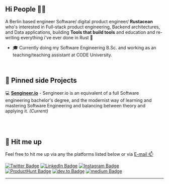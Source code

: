 ## Hi People 👋🏼


A Berlin based engineer Software/ digital product engineer/ **Rustacean** who's interested in Full-stack product engineering, Backend architectures, and Data applications, building **Tools that build tools** and education and re-writing everything i've ever done in Rust 🦀

- 🎓 Currently doing my Software Engineering B.Sc. and working as an teaching/teaching assistant at CODE University.


</br>


## 📍 Pinned side Projects

💻 **[Sengineer.io](https://github.com/sengineer-io/Software-Engineering-Roadmap)** - Sengineer.io is an equivalent of a full Software engineering bachelor's degree, and the modernist way of learning and mastering Software Engineering and balancing between theory and applying it. _(Current)_
</br>


</br>





<br>

## 💬 Hit me up

Feel free to hit me up via any the platforms listed below or via [E-mail 📫](mailto:humamaboalraja@gmail.com?subject=Hi👋🏽&body=)

[![Twitter Badge](https://img.shields.io/badge/Twitter-informational?style=flat-square&logo=twitter&logoColor=white&color=1DA1F2)](https://twitter.com/humamaboalraja)
[![LinkedIn Badge](https://img.shields.io/badge/LinkedIn-informational?style=flat-square&logo=linkedin&logoColor=white&color=0e76a8)](https://www.linkedin.com/in/humamaboalraja/)
[![Instagram Badge](https://img.shields.io/badge/Instagram-informational?style=flat-square&logo=instagram&logoColor=white&color=8a3ab9)](https://www.instagram.com/humamaboalraja/)
[![ProductHunt Badge](https://img.shields.io/badge/ProductHunt-informational?style=flat-square&logo=Product-Hunt&logoColor=white&color=da552f)](https://www.producthunt.com/@humamaboalraja/)
[![dev.to Badge](https://img.shields.io/badge/dev.to-000000?style=flat-square&logo=dev.to&logoColor=white)](https://www.dev.to/@humamaboalraja)
[![medium Badge](https://img.shields.io/badge/medium-000000?style=flat-square&logo=medium&logoColor=white)](https://www.medium.com/humamaboalraja/)

---

<!--[![Humam's github stats](https://github-readme-stats.vercel.app/api?username=humamaboalraja)](https://github.com/humamaboalraja/humamaboalraja/)!-->
